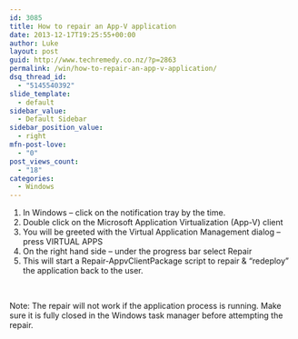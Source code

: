 ```yaml
---
id: 3085
title: How to repair an App-V application
date: 2013-12-17T19:25:55+00:00
author: Luke
layout: post
guid: http://www.techremedy.co.nz/?p=2863
permalink: /win/how-to-repair-an-app-v-application/
dsq_thread_id:
  - "5145540392"
slide_template:
  - default
sidebar_value:
  - Default Sidebar
sidebar_position_value:
  - right
mfn-post-love:
  - "0"
post_views_count:
  - "18"
categories:
  - Windows
---
```

  1. In Windows – click on the notification tray by the time.
  2. Double click on the Microsoft Application Virtualization (App-V) client
  3. You will be greeted with the Virtual Application Management dialog – press VIRTUAL APPS
  4. On the right hand side – under the progress bar select Repair
  5. This will start a Repair-AppvClientPackage script to repair & &#8220;redeploy&#8221; the application back to the user.

&nbsp;

Note: The repair will not work if the application process is running. Make sure it is fully closed in the Windows task manager before attempting the repair.
